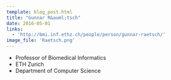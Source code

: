 ```yaml
---
template: blog_post.html
title: "Gunnar R&auml;tsch"
date: 2016-05-01
links:
  - 'http://bmi.inf.ethz.ch/people/person/gunnar-raetsch/'
image_file: 'Raetsch.png'
---
```


* Professor of Biomedical Informatics 
* ETH Zurich 
* Department of Computer Science 

<!--more-->

